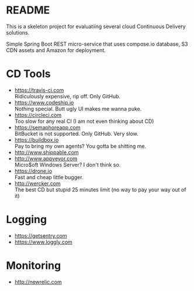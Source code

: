 README
======

This is a skeleton project for evaluatiing several cloud Continuous Delivery solutions.

Simple Spring Boot REST micro-service that uses compose.io database, S3 CDN assets and Amazon for deployment. 

# CD Tools

* https://travis-ci.com<br>
  Ridiculously expensive, rip off. Only GitHub.
* https://www.codeship.io<br>
  Nothing special. Butt ugly UI makes me wanna puke.
* https://circleci.com<br>
  Too slow for any real CI (I am not even thinking about CD)
* https://semaphoreapp.com<br>
  BitBucket is not supported. Only GitHub. Very slow.
* https://buildbox.io<br>
  Pay to bring my own agents? You gotta be shitting me.
* http://www.shippable.com
* http://www.appveyor.com<br>
  Micro$oft Windows Server? I don't think so.
* https://drone.io<br>
  Fast and cheap little bugger. 
* http://wercker.com<br>
  The best CD but stupid 25 minutes limit (no way to pay your way out of it)

# Logging

* https://getsentry.com
* https://www.loggly.com

# Monitoring

* http://newrelic.com


